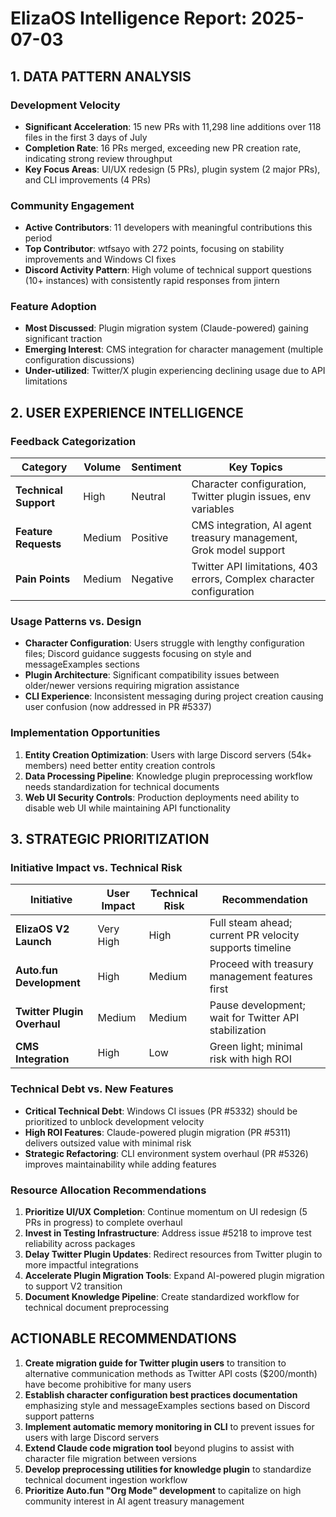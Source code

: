 # ElizaOS Intelligence Report: 2025-07-03

## 1. DATA PATTERN ANALYSIS

### Development Velocity
- **Significant Acceleration**: 15 new PRs with 11,298 line additions over 118 files in the first 3 days of July
- **Completion Rate**: 16 PRs merged, exceeding new PR creation rate, indicating strong review throughput
- **Key Focus Areas**: UI/UX redesign (5 PRs), plugin system (2 major PRs), and CLI improvements (4 PRs)

### Community Engagement
- **Active Contributors**: 11 developers with meaningful contributions this period
- **Top Contributor**: wtfsayo with 272 points, focusing on stability improvements and Windows CI fixes
- **Discord Activity Pattern**: High volume of technical support questions (10+ instances) with consistently rapid responses from jintern

### Feature Adoption
- **Most Discussed**: Plugin migration system (Claude-powered) gaining significant traction
- **Emerging Interest**: CMS integration for character management (multiple configuration discussions)
- **Under-utilized**: Twitter/X plugin experiencing declining usage due to API limitations

## 2. USER EXPERIENCE INTELLIGENCE

### Feedback Categorization
| Category | Volume | Sentiment | Key Topics |
|----------|--------|-----------|------------|
| **Technical Support** | High | Neutral | Character configuration, Twitter plugin issues, env variables |
| **Feature Requests** | Medium | Positive | CMS integration, AI agent treasury management, Grok model support |
| **Pain Points** | Medium | Negative | Twitter API limitations, 403 errors, Complex character configuration |

### Usage Patterns vs. Design
- **Character Configuration**: Users struggle with lengthy configuration files; Discord guidance suggests focusing on style and messageExamples sections
- **Plugin Architecture**: Significant compatibility issues between older/newer versions requiring migration assistance
- **CLI Experience**: Inconsistent messaging during project creation causing user confusion (now addressed in PR #5337)

### Implementation Opportunities
1. **Entity Creation Optimization**: Users with large Discord servers (54k+ members) need better entity creation controls
2. **Data Processing Pipeline**: Knowledge plugin preprocessing workflow needs standardization for technical documents
3. **Web UI Security Controls**: Production deployments need ability to disable web UI while maintaining API functionality

## 3. STRATEGIC PRIORITIZATION

### Initiative Impact vs. Technical Risk
| Initiative | User Impact | Technical Risk | Recommendation |
|------------|-------------|----------------|----------------|
| **ElizaOS V2 Launch** | Very High | High | Full steam ahead; current PR velocity supports timeline |
| **Auto.fun Development** | High | Medium | Proceed with treasury management features first |
| **Twitter Plugin Overhaul** | Medium | Medium | Pause development; wait for Twitter API stabilization |
| **CMS Integration** | High | Low | Green light; minimal risk with high ROI |

### Technical Debt vs. New Features
- **Critical Technical Debt**: Windows CI issues (PR #5332) should be prioritized to unblock development velocity
- **High ROI Features**: Claude-powered plugin migration (PR #5311) delivers outsized value with minimal risk
- **Strategic Refactoring**: CLI environment system overhaul (PR #5326) improves maintainability while adding features

### Resource Allocation Recommendations
1. **Prioritize UI/UX Completion**: Continue momentum on UI redesign (5 PRs in progress) to complete overhaul
2. **Invest in Testing Infrastructure**: Address issue #5218 to improve test reliability across packages
3. **Delay Twitter Plugin Updates**: Redirect resources from Twitter plugin to more impactful integrations
4. **Accelerate Plugin Migration Tools**: Expand AI-powered plugin migration to support V2 transition
5. **Document Knowledge Pipeline**: Create standardized workflow for technical document preprocessing

## ACTIONABLE RECOMMENDATIONS

1. **Create migration guide for Twitter plugin users** to transition to alternative communication methods as Twitter API costs ($200/month) have become prohibitive for many users
2. **Establish character configuration best practices documentation** emphasizing style and messageExamples sections based on Discord support patterns
3. **Implement automatic memory monitoring in CLI** to prevent issues for users with large Discord servers
4. **Extend Claude code migration tool** beyond plugins to assist with character file migration between versions
5. **Develop preprocessing utilities for knowledge plugin** to standardize technical document ingestion workflow
6. **Prioritize Auto.fun "Org Mode" development** to capitalize on high community interest in AI agent treasury management